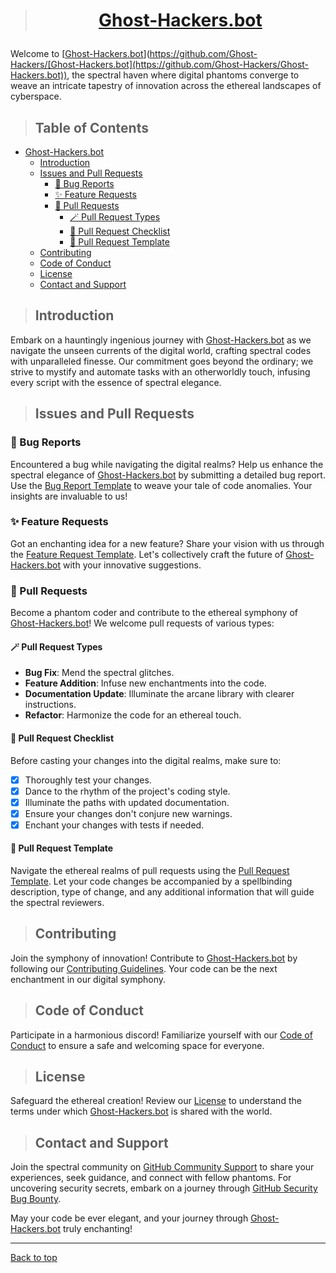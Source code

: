> # <p align="center">[Ghost-Hackers.bot](https://github.com/Ghost-Hackers/Ghost-Hackers.bot)</p>

Welcome to [[Ghost-Hackers.bot](https://github.com/Ghost-Hackers/Ghost-Hackers.bot)](https://github.com/Ghost-Hackers/[Ghost-Hackers.bot](https://github.com/Ghost-Hackers/Ghost-Hackers.bot)), the spectral haven where digital phantoms converge to weave an intricate tapestry of innovation across the ethereal landscapes of cyberspace.

> ## Table of Contents

- [Ghost-Hackers.bot](#ghost-hackersbot)
  - [Introduction](#introduction)
  - [Issues and Pull Requests](#issues-and-pull-requests)
    - [🐞 Bug Reports](#-bug-reports)
    - [✨ Feature Requests](#-feature-requests)
    - [🚀 Pull Requests](#-pull-requests)
      - [🪄 Pull Request Types](#-pull-request-types)
      - [📜 Pull Request Checklist](#-pull-request-checklist)
      - [🔗 Pull Request Template](#-pull-request-template)
  - [Contributing](#contributing)
  - [Code of Conduct](#code-of-conduct)
  - [License](#license)
  - [Contact and Support](#contact-and-support)

> ## Introduction

Embark on a hauntingly ingenious journey with [Ghost-Hackers.bot](https://github.com/Ghost-Hackers/Ghost-Hackers.bot) as we navigate the unseen currents of the digital world, crafting spectral codes with unparalleled finesse. Our commitment goes beyond the ordinary; we strive to mystify and automate tasks with an otherworldly touch, infusing every script with the essence of spectral elegance.

> ## Issues and Pull Requests

### 🐞 Bug Reports

Encountered a bug while navigating the digital realms? Help us enhance the spectral elegance of [Ghost-Hackers.bot](https://github.com/Ghost-Hackers/Ghost-Hackers.bot) by submitting a detailed bug report. Use the [Bug Report Template](.github/ISSUE_TEMPLATE/bug_report.yml) to weave your tale of code anomalies. Your insights are invaluable to us!

### ✨ Feature Requests

Got an enchanting idea for a new feature? Share your vision with us through the [Feature Request Template](.github/ISSUE_TEMPLATE/feature_request.yml). Let's collectively craft the future of [Ghost-Hackers.bot](https://github.com/Ghost-Hackers/Ghost-Hackers.bot) with your innovative suggestions.

### 🚀 Pull Requests

Become a phantom coder and contribute to the ethereal symphony of [Ghost-Hackers.bot](https://github.com/Ghost-Hackers/Ghost-Hackers.bot)! We welcome pull requests of various types:

#### 🪄 Pull Request Types

- **Bug Fix**: Mend the spectral glitches.
- **Feature Addition**: Infuse new enchantments into the code.
- **Documentation Update**: Illuminate the arcane library with clearer instructions.
- **Refactor**: Harmonize the code for an ethereal touch.

#### 📜 Pull Request Checklist

Before casting your changes into the digital realms, make sure to:

- [x] Thoroughly test your changes.
- [x] Dance to the rhythm of the project's coding style.
- [x] Illuminate the paths with updated documentation.
- [x] Ensure your changes don't conjure new warnings.
- [x] Enchant your changes with tests if needed.

#### 🔗 Pull Request Template

Navigate the ethereal realms of pull requests using the [Pull Request Template](.github/PULL_REQUEST_TEMPLATE/pull_request.yml). Let your code changes be accompanied by a spellbinding description, type of change, and any additional information that will guide the spectral reviewers.

> ## Contributing

Join the symphony of innovation! Contribute to [Ghost-Hackers.bot](https://github.com/Ghost-Hackers/Ghost-Hackers.bot) by following our [Contributing Guidelines](..\CONTRIBUTING.md). Your code can be the next enchantment in our digital symphony.

> ## Code of Conduct

Participate in a harmonious discord! Familiarize yourself with our [Code of Conduct](..\CODE_OF_CONDUCT.md) to ensure a safe and welcoming space for everyone.

> ## License

Safeguard the ethereal creation! Review our [License](..\LICENSE) to understand the terms under which [Ghost-Hackers.bot](https://github.com/Ghost-Hackers/Ghost-Hackers.bot) is shared with the world.

> ## Contact and Support

Join the spectral community on [GitHub Community Support](https://discord.gg/psUyXF5hqq) to share your experiences, seek guidance, and connect with fellow phantoms. For uncovering security secrets, embark on a journey through [GitHub Security Bug Bounty](https://bounty.github.com/).

May your code be ever elegant, and your journey through [Ghost-Hackers.bot](https://github.com/Ghost-Hackers/Ghost-Hackers.bot) truly enchanting!

---
[Back to top](#ghost-hackersbot)